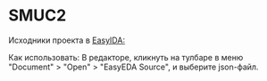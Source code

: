 # SMUC2

Исходники проекта в [EasyIDA:](https://easyeda.com/)

Как использовать:
В редакторе, кликнуть на тулбаре в меню "Document" > "Open" > "EasyEDA Source", и выберите json-файл.


